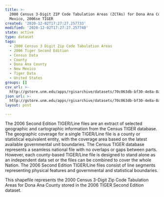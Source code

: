 ```yaml
---
title: >-
  2000 Census 3-Digit ZIP Code Tabulation Areas (ZCTAs) for Dona Ana County, New
  Mexico, 2006se TIGER
created: '2020-12-02T17:27:27.257733'
modified: '2020-12-02T17:27:27.257740'
state: active
type: dataset
tags:
  - 2000 Census 3 Digit Zip Code Tabulation Areas
  - 2006 Tiger Second Edition
  - Census Data
  - County
  - Dona Ana County
  - New Mexico
  - Tiger Data
  - United States
groups: []
csv_url: >-
  http://gstore.unm.edu/apps/rgisarchive/datasets/70c063db-bf30-4e8a-8a44-3c67f89c9f02/tgr2006se_dona_zcta300.derived.csv
json_url: >-
  http://gstore.unm.edu/apps/rgisarchive/datasets/70c063db-bf30-4e8a-8a44-3c67f89c9f02/tgr2006se_dona_zcta300.derived.json
layout: post

---
```

The 2006 Second Edition TIGER/Line files are an extract of selected geographic and cartographic information from the Census TIGER database.  The geographic coverage for a single TIGER/Line file is a county or statistical equivalent entity, with the coverage area based on the latest available governmental unit boundaries. The Census TIGER database represents a seamless national file with no overlaps or gaps between parts.  However, each county-based TIGER/Line file is designed to stand alone as an independent data set or the files can be combined to cover the whole Nation.  The 2006 Second Edition  TIGER/Line files consist of line segments representing physical features and governmental and statistical boundaries.  

This shapefile represents the 2000 Census 3-Digit Zip Code Tabulation Areas for Dona Ana County stored in the 2006 TIGER Second Edition dataset.
